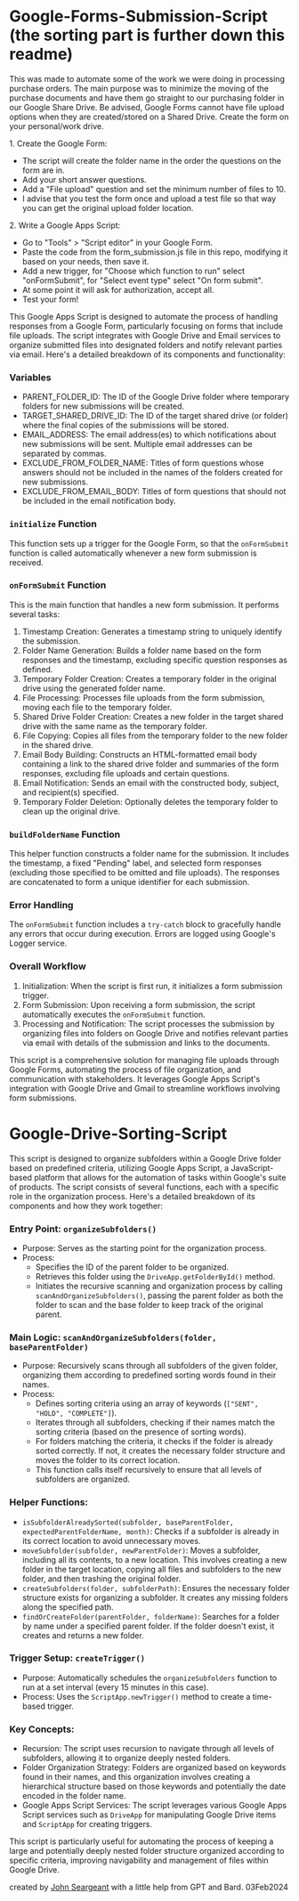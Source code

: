 # Google-Forms-Submission-Script (the sorting part is further down this readme)

This was made to automate some of the work we were doing in processing purchase orders. The main purpose was to minimize the moving of the purchase documents and have them go straight to our purchasing folder in our Google Share Drive.
Be advised, Google Forms cannot have file upload options when they are created/stored on a Shared Drive. Create the form on your personal/work drive.

1\. Create the Google Form:

-   The script will create the folder name in the order the questions on the form are in.
-   Add your short answer questions.
-   Add a "File upload" question and set the minimum number of files to 10.
-   I advise that you test the form once and upload a test file so that way you can get the original upload folder location.

2\. Write a Google Apps Script:

-   Go to "Tools" > "Script editor" in your Google Form.
-   Paste the code from the form_submission.js file in this repo, modifying it based on your needs, then save it.
-   Add a new trigger, for "Choose which function to run" select "onFormSubmit", for "Select event type" select "On form submit".
-   At some point it will ask for authorization, accept all.
-   Test your form!




This Google Apps Script is designed to automate the process of handling responses from a Google Form, particularly focusing on forms that include file uploads. The script integrates with Google Drive and Email services to organize submitted files into designated folders and notify relevant parties via email. Here's a detailed breakdown of its components and functionality:

### Variables

-   PARENT_FOLDER_ID: The ID of the Google Drive folder where temporary folders for new submissions will be created.
-   TARGET_SHARED_DRIVE_ID: The ID of the target shared drive (or folder) where the final copies of the submissions will be stored.
-   EMAIL_ADDRESS: The email address(es) to which notifications about new submissions will be sent. Multiple email addresses can be separated by commas.
-   EXCLUDE_FROM_FOLDER_NAME: Titles of form questions whose answers should not be included in the names of the folders created for new submissions.
-   EXCLUDE_FROM_EMAIL_BODY: Titles of form questions that should not be included in the email notification body.

### `initialize` Function

This function sets up a trigger for the Google Form, so that the `onFormSubmit` function is called automatically whenever a new form submission is received.

### `onFormSubmit` Function

This is the main function that handles a new form submission. It performs several tasks:

1.  Timestamp Creation: Generates a timestamp string to uniquely identify the submission.
2.  Folder Name Generation: Builds a folder name based on the form responses and the timestamp, excluding specific question responses as defined.
3.  Temporary Folder Creation: Creates a temporary folder in the original drive using the generated folder name.
4.  File Processing: Processes file uploads from the form submission, moving each file to the temporary folder.
5.  Shared Drive Folder Creation: Creates a new folder in the target shared drive with the same name as the temporary folder.
6.  File Copying: Copies all files from the temporary folder to the new folder in the shared drive.
7.  Email Body Building: Constructs an HTML-formatted email body containing a link to the shared drive folder and summaries of the form responses, excluding file uploads and certain questions.
8.  Email Notification: Sends an email with the constructed body, subject, and recipient(s) specified.
9.  Temporary Folder Deletion: Optionally deletes the temporary folder to clean up the original drive.

### `buildFolderName` Function

This helper function constructs a folder name for the submission. It includes the timestamp, a fixed "Pending" label, and selected form responses (excluding those specified to be omitted and file uploads). The responses are concatenated to form a unique identifier for each submission.

### Error Handling

The `onFormSubmit` function includes a `try-catch` block to gracefully handle any errors that occur during execution. Errors are logged using Google's Logger service.

### Overall Workflow

1.  Initialization: When the script is first run, it initializes a form submission trigger.
2.  Form Submission: Upon receiving a form submission, the script automatically executes the `onFormSubmit` function.
3.  Processing and Notification: The script processes the submission by organizing files into folders on Google Drive and notifies relevant parties via email with details of the submission and links to the documents.

This script is a comprehensive solution for managing file uploads through Google Forms, automating the process of file organization, and communication with stakeholders. It leverages Google Apps Script's integration with Google Drive and Gmail to streamline workflows involving form submissions.

# Google-Drive-Sorting-Script

This script is designed to organize subfolders within a Google Drive folder based on predefined criteria, utilizing Google Apps Script, a JavaScript-based platform that allows for the automation of tasks within Google's suite of products. The script consists of several functions, each with a specific role in the organization process. Here's a detailed breakdown of its components and how they work together:

### Entry Point: `organizeSubfolders()`

-   Purpose: Serves as the starting point for the organization process.
-   Process:
    -   Specifies the ID of the parent folder to be organized.
    -   Retrieves this folder using the `DriveApp.getFolderById()` method.
    -   Initiates the recursive scanning and organization process by calling `scanAndOrganizeSubfolders()`, passing the parent folder as both the folder to scan and the base folder to keep track of the original parent.

### Main Logic: `scanAndOrganizeSubfolders(folder, baseParentFolder)`

-   Purpose: Recursively scans through all subfolders of the given folder, organizing them according to predefined sorting words found in their names.
-   Process:
    -   Defines sorting criteria using an array of keywords (`["SENT", "HOLD", "COMPLETE"]`).
    -   Iterates through all subfolders, checking if their names match the sorting criteria (based on the presence of sorting words).
    -   For folders matching the criteria, it checks if the folder is already sorted correctly. If not, it creates the necessary folder structure and moves the folder to its correct location.
    -   This function calls itself recursively to ensure that all levels of subfolders are organized.

### Helper Functions:

-   `isSubfolderAlreadySorted(subfolder, baseParentFolder, expectedParentFolderName, month)`: Checks if a subfolder is already in its correct location to avoid unnecessary moves.
-   `moveSubfolder(subfolder, newParentFolder)`: Moves a subfolder, including all its contents, to a new location. This involves creating a new folder in the target location, copying all files and subfolders to the new folder, and then trashing the original folder.
-   `createSubfolders(folder, subfolderPath)`: Ensures the necessary folder structure exists for organizing a subfolder. It creates any missing folders along the specified path.
-   `findOrCreateFolder(parentFolder, folderName)`: Searches for a folder by name under a specified parent folder. If the folder doesn't exist, it creates and returns a new folder.

### Trigger Setup: `createTrigger()`

-   Purpose: Automatically schedules the `organizeSubfolders` function to run at a set interval (every 15 minutes in this case).
-   Process: Uses the `ScriptApp.newTrigger()` method to create a time-based trigger.

### Key Concepts:

-   Recursion: The script uses recursion to navigate through all levels of subfolders, allowing it to organize deeply nested folders.
-   Folder Organization Strategy: Folders are organized based on keywords found in their names, and this organization involves creating a hierarchical structure based on those keywords and potentially the date encoded in the folder name.
-   Google Apps Script Services: The script leverages various Google Apps Script services such as `DriveApp` for manipulating Google Drive items and `ScriptApp` for creating triggers.

This script is particularly useful for automating the process of keeping a large and potentially deeply nested folder structure organized according to specific criteria, improving navigability and management of files within Google Drive.

created by [John Seargeant](https://github.com/John-Sarge) with a little help from GPT and Bard.  03Feb2024
